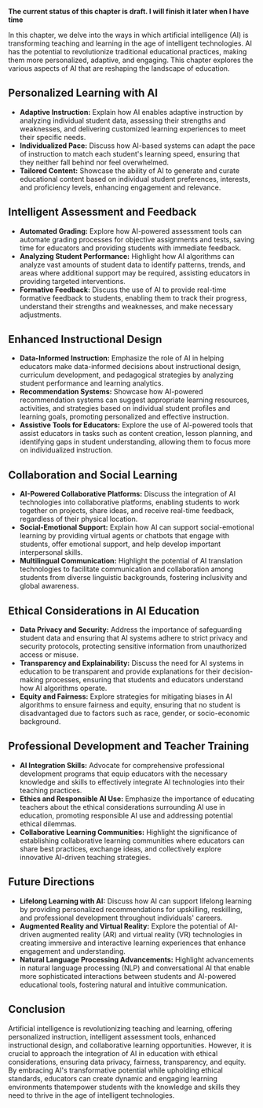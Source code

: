 **The current status of this chapter is draft. I will finish it later when I have time**

In this chapter, we delve into the ways in which artificial intelligence (AI) is transforming teaching and learning in the age of intelligent technologies. AI has the potential to revolutionize traditional educational practices, making them more personalized, adaptive, and engaging. This chapter explores the various aspects of AI that are reshaping the landscape of education.

Personalized Learning with AI
-----------------------------

* **Adaptive Instruction:** Explain how AI enables adaptive instruction by analyzing individual student data, assessing their strengths and weaknesses, and delivering customized learning experiences to meet their specific needs.
* **Individualized Pace:** Discuss how AI-based systems can adapt the pace of instruction to match each student's learning speed, ensuring that they neither fall behind nor feel overwhelmed.
* **Tailored Content:** Showcase the ability of AI to generate and curate educational content based on individual student preferences, interests, and proficiency levels, enhancing engagement and relevance.

Intelligent Assessment and Feedback
-----------------------------------

* **Automated Grading:** Explore how AI-powered assessment tools can automate grading processes for objective assignments and tests, saving time for educators and providing students with immediate feedback.
* **Analyzing Student Performance:** Highlight how AI algorithms can analyze vast amounts of student data to identify patterns, trends, and areas where additional support may be required, assisting educators in providing targeted interventions.
* **Formative Feedback:** Discuss the use of AI to provide real-time formative feedback to students, enabling them to track their progress, understand their strengths and weaknesses, and make necessary adjustments.

Enhanced Instructional Design
-----------------------------

* **Data-Informed Instruction:** Emphasize the role of AI in helping educators make data-informed decisions about instructional design, curriculum development, and pedagogical strategies by analyzing student performance and learning analytics.
* **Recommendation Systems:** Showcase how AI-powered recommendation systems can suggest appropriate learning resources, activities, and strategies based on individual student profiles and learning goals, promoting personalized and effective instruction.
* **Assistive Tools for Educators:** Explore the use of AI-powered tools that assist educators in tasks such as content creation, lesson planning, and identifying gaps in student understanding, allowing them to focus more on individualized instruction.

Collaboration and Social Learning
---------------------------------

* **AI-Powered Collaborative Platforms:** Discuss the integration of AI technologies into collaborative platforms, enabling students to work together on projects, share ideas, and receive real-time feedback, regardless of their physical location.
* **Social-Emotional Support:** Explain how AI can support social-emotional learning by providing virtual agents or chatbots that engage with students, offer emotional support, and help develop important interpersonal skills.
* **Multilingual Communication:** Highlight the potential of AI translation technologies to facilitate communication and collaboration among students from diverse linguistic backgrounds, fostering inclusivity and global awareness.

Ethical Considerations in AI Education
--------------------------------------

* **Data Privacy and Security:** Address the importance of safeguarding student data and ensuring that AI systems adhere to strict privacy and security protocols, protecting sensitive information from unauthorized access or misuse.
* **Transparency and Explainability:** Discuss the need for AI systems in education to be transparent and provide explanations for their decision-making processes, ensuring that students and educators understand how AI algorithms operate.
* **Equity and Fairness:** Explore strategies for mitigating biases in AI algorithms to ensure fairness and equity, ensuring that no student is disadvantaged due to factors such as race, gender, or socio-economic background.

Professional Development and Teacher Training
---------------------------------------------

* **AI Integration Skills:** Advocate for comprehensive professional development programs that equip educators with the necessary knowledge and skills to effectively integrate AI technologies into their teaching practices.
* **Ethics and Responsible AI Use:** Emphasize the importance of educating teachers about the ethical considerations surrounding AI use in education, promoting responsible AI use and addressing potential ethical dilemmas.
* **Collaborative Learning Communities:** Highlight the significance of establishing collaborative learning communities where educators can share best practices, exchange ideas, and collectively explore innovative AI-driven teaching strategies.

Future Directions
-----------------

* **Lifelong Learning with AI:** Discuss how AI can support lifelong learning by providing personalized recommendations for upskilling, reskilling, and professional development throughout individuals' careers.
* **Augmented Reality and Virtual Reality:** Explore the potential of AI-driven augmented reality (AR) and virtual reality (VR) technologies in creating immersive and interactive learning experiences that enhance engagement and understanding.
* **Natural Language Processing Advancements:** Highlight advancements in natural language processing (NLP) and conversational AI that enable more sophisticated interactions between students and AI-powered educational tools, fostering natural and intuitive communication.

Conclusion
----------

Artificial intelligence is revolutionizing teaching and learning, offering personalized instruction, intelligent assessment tools, enhanced instructional design, and collaborative learning opportunities. However, it is crucial to approach the integration of AI in education with ethical considerations, ensuring data privacy, fairness, transparency, and equity. By embracing AI's transformative potential while upholding ethical standards, educators can create dynamic and engaging learning environments thatempower students with the knowledge and skills they need to thrive in the age of intelligent technologies.
